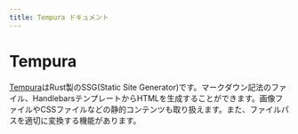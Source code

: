 ```yaml
---
title: Tempura ドキュメント
---
```


# Tempura

[Tempura](https://github.com/yuma140902/tempura)はRust製のSSG(Static Site Generator)です。マークダウン記法のファイル、HandlebarsテンプレートからHTMLを生成することができます。画像ファイルやCSSファイルなどの静的コンテンツも取り扱えます。また、ファイルパスを適切に変換する機能があります。
